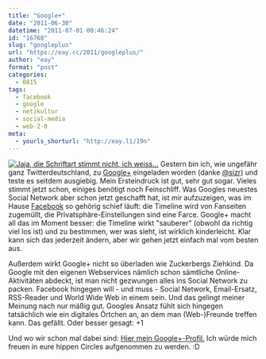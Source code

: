 ```yaml
---
title: "Google+"
date: "2011-06-30"
datetime: "2011-07-01 00:46:24"
id: "16768"
slug: "googleplus"
url: "https://eay.cc/2011/googleplus/"
author: "eay"
format: "post"
categories:
  - 0815
tags:
  - facebook
  - google
  - netzkultur
  - social-media
  - web-2-0
meta:
  - yourls_shorturl: "http://eay.li/19n"
---
```


[![](https://eay.cc/uploads/2011/googleplus.jpg "Jaja, die Schriftart stimmt nicht, ich weiss...")](http://eay.cc/googleplus) Gestern bin ich, wie ungefähr ganz Twitterdeutschland, zu [Google+](http://plus.google.com/) eingeladen worden (danke [@sizr](http://twitter.com/sizr)) und teste es seitdem ausgiebig. Mein Ersteindruck ist gut, sehr gut sogar. Vieles stimmt jetzt schon, einiges benötigt noch Feinschliff. Was Googles neuestes Social Network aber schon jetzt geschafft hat, ist mir aufzuzeigen, was im Hause [Facebook](http://www.facebook.com/eayz.net) so gehörig schief läuft: die Timeline wird von Fanseiten zugemüllt, die Privatsphäre-Einstellungen sind eine Farce. Google+ macht all das im Moment besser: die Timeline wirkt "sauberer" (obwohl da richtig viel los ist) und zu bestimmen, wer was sieht, ist wirklich kinderleicht. Klar kann sich das jederzeit ändern, aber wir gehen jetzt einfach mal vom besten aus.

Außerdem wirkt Google+ nicht so überladen wie Zuckerbergs Ziehkind. Da Google mit den eigenen Webservices nämlich schon sämtliche Online-Aktivitäten abdeckt, ist man nicht gezwungen alles ins Social Network zu packen. Facebook hingegen will - und muss - Social Network, Email-Ersatz, RSS-Reader und World Wide Web in einem sein. Und das gelingt meiner Meinung nach nur mäßig gut. Googles Ansatz fühlt sich hingegen tatsächlich wie ein digitales Örtchen an, an dem man (Web-)Freunde treffen kann. Das gefällt. Oder besser gesagt: +1

Und wo wir schon mal dabei sind: [Hier mein Google+-Profil.](http://eay.cc/googleplus) Ich würde mich freuen in eure hippen Circles aufgenommen zu werden. :D
